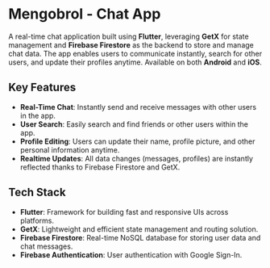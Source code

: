 # Mengobrol - Chat App

A real-time chat application built using **Flutter**, leveraging **GetX** for state management and **Firebase Firestore** as the backend to store and manage chat data. The app enables users to communicate instantly, search for other users, and update their profiles anytime. Available on both **Android** and **iOS**.

## Key Features
- **Real-Time Chat**: Instantly send and receive messages with other users in the app.
- **User Search**: Easily search and find friends or other users within the app.
- **Profile Editing**: Users can update their name, profile picture, and other personal information anytime.
- **Realtime Updates**: All data changes (messages, profiles) are instantly reflected thanks to Firebase Firestore and GetX.

## Tech Stack
- **Flutter**: Framework for building fast and responsive UIs across platforms.
- **GetX**: Lightweight and efficient state management and routing solution.
- **Firebase Firestore**: Real-time NoSQL database for storing user data and chat messages.
- **Firebase Authentication**: User authentication with Google Sign-In.
